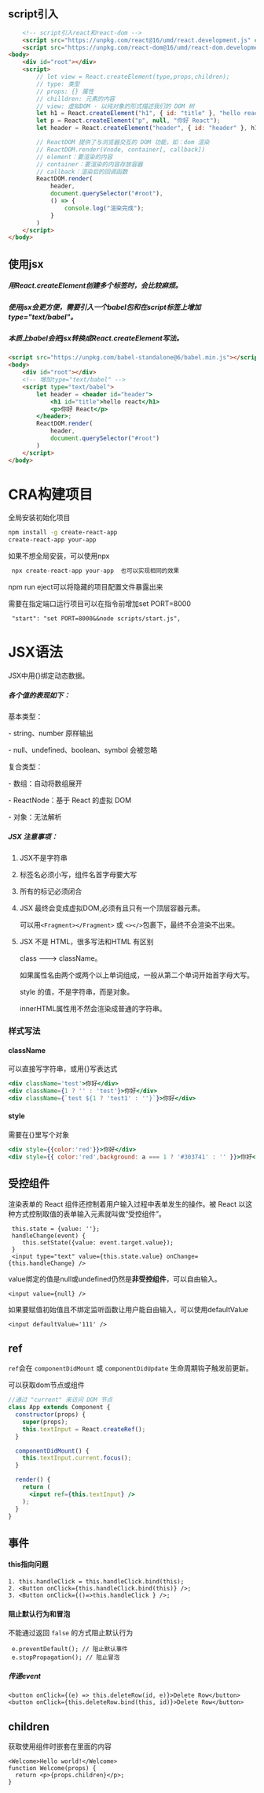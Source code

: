 ## script引入

```html
    <!-- script引入react和react-dom -->
    <script src="https://unpkg.com/react@16/umd/react.development.js" crossorigin></script>
    <script src="https://unpkg.com/react-dom@16/umd/react-dom.development.js" crossorigin></script>
<body>
    <div id="root"></div>
    <script>
        // let view = React.createElement(type,props,children);
        // type: 类型
        // props: {} 属性
        // chilldren: 元素的内容
        // view: 虚拟DOM - 以纯对象的形式描述我们的 DOM 树
        let h1 = React.createElement("h1", { id: "title" }, "hello react");
        let p = React.createElement("p", null, "你好 React");
        let header = React.createElement("header", { id: "header" }, h1, p);

        // ReactDOM 提供了与浏览器交互的 DOM 功能，如：dom 渲染
        // ReactDOM.render(Vnode, container[, callback])
        // element：要渲染的内容
        // container：要渲染的内容存放容器
        // callback：渲染后的回调函数 
        ReactDOM.render(
            header,
            document.querySelector("#root"),
            () => {
                console.log("渲染完成");
            }
        )
    </script>
</body>
```

## 使用jsx

##### 用React.createElement创建多个标签时，会比较麻烦。

##### 使用jsx会更方便，需要引入一个babel包和在script标签上增加type="text/babel"。

##### 本质上babel会把jsx转换成React.createElement写法。

```html
<script src="https://unpkg.com/babel-standalone@6/babel.min.js"></script>
<body>
    <div id="root"></div>
    <!-- 增加type="text/babel" -->
    <script type="text/babel">
        let header = <header id="header">
            <h1 id="title">hello react</h1>
            <p>你好 React</p>
        </header>;
        ReactDOM.render(
            header,
            document.querySelector("#root")
        )
    </script>
</body>
```


# CRA构建项目

全局安装初始化项目

```sh
npm install -g create-react-app
create-react-app your-app
```

如果不想全局安装，可以使用npx

```sh
 npx create-react-app your-app	也可以实现相同的效果
```

npm run eject可以将隐藏的项目配置文件暴露出来

需要在指定端口运行项目可以在指令前增加set PORT=8000

```
 "start": "set PORT=8000&&node scripts/start.js",
```

# JSX语法

JSX中用{}绑定动态数据。

##### 各个值的表现如下：

基本类型：

 \- string、number 原样输出

 \- null、undefined、boolean、symbol 会被忽略

复合类型：

 \- 数组：自动将数组展开

 \- ReactNode：基于 React 的虚拟 DOM

 \- 对象：无法解析

##### JSX 注意事项：

1. JSX不是字符串

2. 标签名必须小写，组件名首字母要大写

3. 所有的标记必须闭合

4. JSX 最终会变成虚拟DOM,必须有且只有一个顶层容器元素。

   可以用```<Fragment></Fragment>``` 或 ```<></>```包裹下，最终不会渲染不出来。

5. JSX 不是 HTML，很多写法和HTML 有区别

   class ---> className。

   如果属性名由两个或两个以上单词组成，一般从第二个单词开始首字母大写。

   style 的值，不是字符串，而是对象。

   innerHTML属性用不然会渲染成普通的字符串。

### 样式写法

#### className

可以直接写字符串，或用{}写表达式

```jsx
<div className='test'>你好</div>
<div className={1 ? '' : 'test'}>你好</div>
<div className={`test ${1 ? 'test1' : ''}`}>你好</div>
```

#### style

需要在{}里写个对象

```jsx
<div style={{color:'red'}}>你好</div>
<div style={{ color:'red',background: a === 1 ? '#303741' : '' }}>你好</div>
```

## 受控组件

渲染表单的 React 组件还控制着用户输入过程中表单发生的操作。被 React 以这种方式控制取值的表单输入元素就叫做“受控组件”。

```tsx
 this.state = {value: ''};
 handleChange(event) {
    this.setState({value: event.target.value});
 }
 <input type="text" value={this.state.value} onChange={this.handleChange} />
```

value绑定的值是null或undefined仍然是**非受控组件**，可以自由输入。

```tsx
<input value={null} />
```

如果要赋值初始值且不绑定监听函数让用户能自由输入，可以使用defaultValue

```tsx
<input defaultValue='111' />
```

## ref

`ref`会在 `componentDidMount` 或 `componentDidUpdate` 生命周期钩子触发前更新。

可以获取dom节点或组件

```jsx
//通过 "current" 来访问 DOM 节点
class App extends Component {
  constructor(props) {
    super(props);
    this.textInput = React.createRef();
  }

  componentDidMount() {
    this.textInput.current.focus();
  }

  render() {
    return (
      <input ref={this.textInput} />
    );
  }
}
```
## 事件

#### this指向问题

```tsx
1. this.handleClick = this.handleClick.bind(this);
2. <Button onClick={this.handleClick.bind(this)} />;
3. <Button onClick={()=>this.handleClick } />;
```

#### 阻止默认行为和冒泡

 不能通过返回 `false` 的方式阻止默认行为

   ```tsx
    e.preventDefault(); // 阻止默认事件
    e.stopPropagation(); // 阻止冒泡
   ```

##### 传递event

```tsx
<button onClick={(e) => this.deleteRow(id, e)}>Delete Row</button>
<button onClick={this.deleteRow.bind(this, id)}>Delete Row</button>
```

## children

获取使用组件时嵌套在里面的内容

```tsx
<Welcome>Hello world!</Welcome>
function Welcome(props) {
  return <p>{props.children}</p>;
}
```

